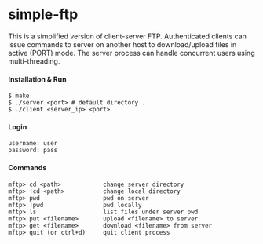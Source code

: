 # simple-ftp

This is a simplified version of client-server FTP. Authenticated clients can issue commands to server on another host to download/upload files in active (PORT) mode. The server process can handle concurrent users using multi-threading.

#### Installation & Run

```
$ make
$ ./server <port> # default directory .
$ ./client <server_ip> <port>
```

#### Login

```
username: user
password: pass
```

#### Commands

```
mftp> cd <path>            change server directory
mftp> !cd <path>           change local directory
mftp> pwd                  pwd on server
mftp> !pwd                 pwd locally
mftp> ls                   list files under server pwd
mftp> put <filename>       upload <filename> to server
mftp> get <filename>       download <filename> from server
mftp> quit (or ctrl+d)     quit client process
```


